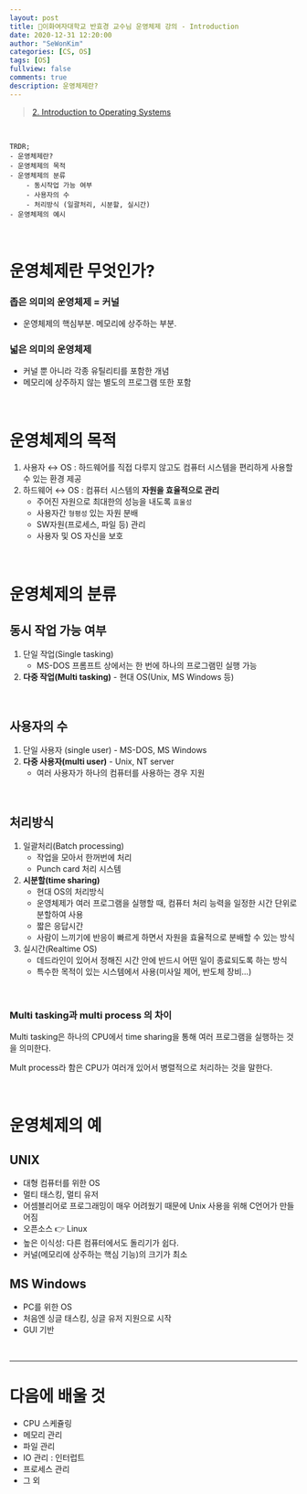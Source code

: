 ```yaml
---
layout: post
title: 🗽이화여자대학교 반효경 교수님 운영체제 강의 - Introduction
date: 2020-12-31 12:20:00
author: "SeWonKim"
categories: [CS, OS]
tags: [OS]
fullview: false
comments: true
description: 운영체제란?
---
```



> [2. Introduction to Operating Systems](https://core.ewha.ac.kr/publicview/C0101020140307151724641842?vmode=f)

&nbsp;  

```
TRDR;
- 운영체제란?
- 운영체제의 목적
- 운영체제의 분류
    - 동시작업 가능 여부
    - 사용자의 수
    - 처리방식 (일괄처리, 시분할, 실시간)
- 운영체제의 예시
```

&nbsp;  

# 운영체제란 무엇인가?

### 좁은 의미의 운영체제 = 커널

- 운영체제의 핵심부분. 메모리에 상주하는 부분.

### 넓은 의미의 운영체제

- 커널 뿐 아니라 각종 유틸리티를 포함한 개념
- 메모리에 상주하지 않는 별도의 프로그램 또한 포함

&nbsp;  

# 운영체제의 목적

1. 사용자 ↔️ OS : 하드웨어를 직접 다루지 않고도 컴퓨터 시스템을 편리하게 사용할 수 있는 환경 제공
2. 하드웨어 ↔️ OS : 컴퓨터 시스템의 **자원을 효율적으로 관리** 
    - 주어진 자원으로 최대한의 성능을 내도록 `효울성`
    - 사용자간 `형평성` 있는 자원 분배
    - SW자원(프로세스, 파일 등) 관리
    - 사용자 및 OS 자신을 보호


&nbsp;

# 운영체제의 분류

## 동시 작업 가능 여부

1. 단일 작업(Single tasking) 
    - MS-DOS 프롬프트 상에서는 한 번에 하나의 프로그램민 실행 가능
2. **다중 작업(Multi tasking)** - 현대 OS(Unix, MS Windows 등)

&nbsp;

## 사용자의 수

1. 단일 사용자 (single user) - MS-DOS, MS Windows
2. **다중 사용자(multi user)** - Unix, NT server
   - 여러 사용자가 하나의 컴퓨터를 사용하는 경우 지원

&nbsp;

## 처리방식

1. 일괄처리(Batch processing)
    - 작업을 모아서 한꺼번에 처리
    - Punch card 처리 시스템
2. **시분할(time sharing)**
    - 현대 OS의 처리방식
    - 운영체제가 여러 프로그램을 실행할 때, 컴퓨터 처리 능력을 일정한 시간 단위로 분할하여 사용
    - 짧은 응답시간
    - 사람이 느끼기에 반응이 빠르게 하면서 자원을 효율적으로 분배할 수 있는 방식
3. 실시간(Realtime OS)
    - 데드라인이 있어서 정해진 시간 안에 반드시 어떤 일이 종료되도록 하는 방식
    - 특수한 목적이 있는 시스템에서 사용(미사일 제어, 반도체 장비...)

&nbsp;

### Multi tasking과 multi process 의 차이

Multi tasking은 하나의 CPU에서 time sharing을 통해 여러 프로그램을 실행하는 것을 의미한다. 

Mult process라 함은 CPU가 여러개 있어서 병렬적으로 처리하는 것을 말한다.


&nbsp;

# 운영체제의 예

## UNIX

- 대형 컴퓨터를 위한 OS 
- 멀티 태스킹, 멀티 유저
- 어셈블리어로 프로그래밍이 매우 어려웠기 때문에 Unix 사용을 위해 C언어가 만들어짐
- 오픈소스 👉 Linux
- 높은 이식성: 다른 컴퓨터에서도 돌리기가 쉽다.
- 커널(메모리에 상주하는 핵심 기능)의 크기가 최소

## MS Windows 

- PC를 위한 OS
- 처음엔 싱글 태스킹, 싱글 유저 지원으로 시작
- GUI 기반 


&nbsp;

---

# 다음에 배울 것

- CPU 스케쥴링
- 메모리 관리
- 파일 관리
- IO 관리 : 인터럽트
- 프로세스 관리
- 그 외
  
&nbsp;

